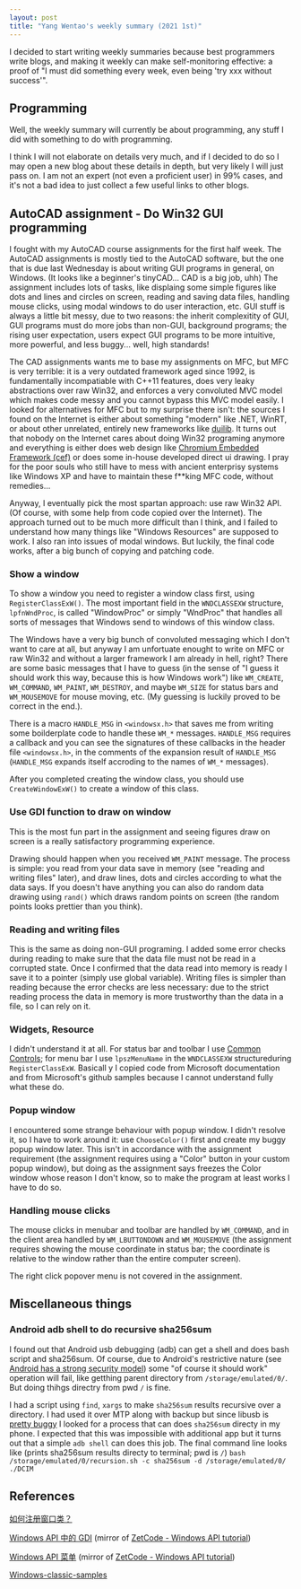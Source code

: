 ```yaml
---
layout: post
title: "Yang Wentao's weekly summary (2021 1st)"
---
```

<!-- This Source Code Form is subject to the terms of the Mozilla Public
   - License, v. 2.0. If a copy of the MPL was not distributed with this
   - file, You can obtain one at https://mozilla.org/MPL/2.0/. -->
I decided to start writing weekly summaries because best programmers write blogs, and making it weekly can make self-monitoring effective: a proof of "I must did something every week, even being 'try xxx without success'".

## Programming
Well, the weekly summary will currently be about programming, any stuff I did with something to do with programming.

I think I will not elaborate on details very much, and if I decided to do so I may open a new blog about these details in depth, but very likely I will just pass on. I am not an expert (not even a proficient user) in 99% cases, and it's not a bad idea to just collect a few useful links to other blogs.

## AutoCAD assignment - Do Win32 GUI programming
I fought with my AutoCAD course assignments for the first half week. The AutoCAD assignments is mostly tied to the AutoCAD software, but the one that is due last Wednesday is about writing GUI programs in general, on Windows. (It looks like a beginner's tinyCAD... CAD is a big job, uhh) The assignment includes lots of tasks, like displaing some simple figures like dots and lines and circles on screen, reading and saving data files, handling mouse clicks, using modal windows to do user interaction, etc. GUI stuff is always a little bit messy, due to two reasons: the inherit complexitity of GUI, GUI programs must do more jobs than non-GUI, background programs; the rising user expectation, users expect GUI programs to be more intuitive, more powerful, and less buggy... well, high standards!

The CAD assignments wants me to base my assignments on MFC, but MFC is very terrible: it is a very outdated framework aged since 1992, is fundamentally incompatiable with C++11 features, does very leaky abstractions over raw Win32, and enforces a very convoluted MVC model which makes code messy and you cannot bypass this MVC model easily. I looked for alternatives for MFC but to my surprise there isn't: the sources I found on the Internet is either about something "modern" like .NET, WinRT, or about other unrelated, entirely new frameworks like [duilib](https://github.com/duilib/duilib). It turns out that nobody on the Internet cares about doing Win32 programing anymore and everything is either does web design like [Chromium Embedded Framework (cef)](https://bitbucket.org/chromiumembedded/cef/src/master/) or does some in-house developed direct ui drawing. I pray for the poor souls who still have to mess with ancient enterprisy systems like Windows XP and have to maintain these f**king MFC code, without remedies...

Anyway, I eventually pick the most spartan approach: use raw Win32 API. (Of course, with some help from code copied over the Internet). The approach turned out to be much more difficult than I think, and I failed to understand how many things like "Windows Resources" are supposed to work. I also ran into issues of modal windows. But luckily, the final code works, after a big bunch of copying and patching code.

### Show a window
To show a window you need to register a window class first, using `RegisterClassExW()`. The most important field in the `WNDCLASSEXW` structure, `lpfnWndProc`, is called "WindowProc" or simply "WndProc" that handles all sorts of messages that Windows send to windows of this window class. 

The Windows have a very big bunch of convoluted messaging which I don't want to care at all, but anyway I am unfortuate enought to write on MFC or raw Win32 and without a larger framework I am already in hell, right? There are some basic messages that I have to guess (in the sense of "I guess it should work this way, because this is how Windows work") like `WM_CREATE`, `WM_COMMAND`, `WM_PAINT`, `WM_DESTROY`,  and maybe `WM_SIZE` for status bars and `WM_MOUSEMOVE` for mouse moving, etc. (My guessing is luckily proved to be correct in the end.).

There is a macro `HANDLE_MSG` in `<windowsx.h>` that saves me from writing some boilderplate code to handle these `WM_*` messages. `HANDLE_MSG` requires a callback and you can see the signatures of these callbacks in the header file `<windowsx.h>`, in the comments of the expansion result of `HANDLE_MSG` (`HANDLE_MSG` expands itself accroding to the names of `WM_*` messages).

After you completed creating the window class, you should use `CreateWindowExW()` to create a window of this class.

### Use GDI function to draw on window
This is the most fun part in the assignment and seeing figures draw on screen is a really satisfactory programming experience.

Drawing should happen when you received `WM_PAINT` message. The process is simple: you read from your data save in memory (see "reading and writing files" later), and draw lines, dots and circles according to what the data says. If you doesn't have anything you can also do random data drawing using `rand()` which draws random points on screen (the random points looks prettier than you think).

### Reading and writing files
This is the same as doing non-GUI programing. I added some error checks during reading to make sure that the data file must not be read in a corrupted state. Once I confirmed that the data read into memory is ready I save it to a pointer (simply use global variable). Writing files is simpler than reading because the error checks are less necessary: due to the strict reading process the data in memory is more trustworthy than the data in a file, so I can rely on it.

### Widgets, Resource
I didn't understand it at all. For status bar and toolbar I use [Common Controls](https://docs.microsoft.com/en-us/windows/win32/controls/creating-common-controls); for menu bar I use `lpszMenuName`  in the `WNDCLASSEXW` structureduring `RegisterClassExW`. Basicall y I copied code from Microsoft documentation and from Microsoft's github samples because I cannot understand fully what these do.

### Popup window
I encountered some strange behaviour with popup window. I didn't resolve it, so I have to work around it: use `ChooseColor()` first and create my buggy popup window later. This isn't in accordance with the assignment requirement (the assignment requires using a "Color" button in your custom popup window), but doing as the assignment says freezes the Color window whose reason I don't know, so to make the program at least works I have to do so.

### Handling mouse clicks
The mouse clicks in menubar and toolbar are handled by `WM_COMMAND`, and in the client area handled by `WM_LBUTTONDOWN` and `WM_MOUSEMOVE` (the assignment requires showing the mouse coordinate in status bar; the coordinate is relative to the window rather than the entire computer screen).

The right click popover menu is not covered in the assignment.

## Miscellaneous things
### Android adb shell to do recursive sha256sum
I found out that Android usb debugging (adb) can get a shell and does bash script and sha256sum. Of course, due to Android's restrictive nature (see [Android has a strong security model](https://madaidans-insecurities.github.io/android.html)) some "of course it should work" operation will fail, like getthing parent directory from `/storage/emulated/0/`. But doing thihgs directry from pwd `/` is fine.

I had a script using `find`, `xargs` to make `sha256sum` results recursive over a directory. I had used it over MTP along with backup but since libusb is [pretty buggy](https://github.com/whoozle/android-file-transfer-linux) I looked for a process that can does `sha256sum` directy in my phone. I expected that this was impossible with additional app but it turns out that a simple `adb shell` can does this job. The final command line looks like (prints sha256sum results directy to terminal; pwd is `/`)
`bash /storage/emulated/0/recursion.sh -c sha256sum -d /storage/emulated/0/ ./DCIM`

## References
[如何注册窗口类？](https://meishizaolunzi.com/ru-he-zhu-ce-chuang-kou-lei/)

[Windows API 中的 GDI](https://www.kancloud.cn/apachecn/zetcode-zh/1950120) (mirror of [ZetCode - Windows API tutorial](https://zetcode.com/gui/winapi/gdi/))

[Windows API 菜单](https://www.kancloud.cn/apachecn/zetcode-zh/1950113) (mirror of [ZetCode - Windows API tutorial](http://zetcode.com/gui/winapi/menus/))

[Windows-classic-samples](https://github.com/microsoft/Windows-classic-samples)
